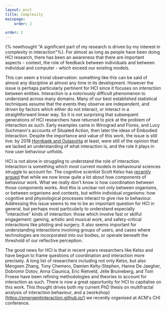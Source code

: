 ```yaml
---
layout: post
title: Complexity
mainpage: 
    order: 2

order: 2
---
```


{% newthought "A significant part of my research is driven by my interest in complexity in interaction"%}. For almost as long as people have been doing HCI research, there has been an awareness that there are important aspects - context, the role of feedback between individuals and between individual and computer - which exceed our existing models. 

This can seem a trivial observation: something like this can be said of almost any discipline at almost any time in its development. However the issue is perhaps particularly pertinent for HCI since it focuses on *interaction* between entities. Interaction is a notoriously difficult phenomenon to understand across many domains. Many of our best established statistical techniques assume that the events they observe are independent, and driven by factors which either do not interact, or interact in a straightforward linear way. So it is not surprising that subsequent generations of HCI researchers have returned to pick at the problem of interaction as such. Early examples came in Winograd and Flores, and Lucy Suchmann's accounts of Situated Action, then later the ideas of Embodied Interaction. Despite the importance and value of this work, the issue is still live: by 2018 [Hornbaek and Oulasvirta](https://dl.acm.org/doi/10.1145/3025453.3025765) at least, were still of the opinion that we lacked an understanding of what interaction is, and the role it plays in how user behaviour unfolds.

HCI is not alone in struggling to understand the role of interaction. Interaction is something which most current models in behavioural sciences struggle to account for. The cognitive scientist Scott Kelso has [recently argued](https://www.mdpi.com/1099-4300/23/5/537/htm) that while we now know quite a lot about how *components* of behaviour work. What we really don't know is how coordination between those components works. And this is unclear not only between organisms, or between organisms and contexts, but within individual organisms: how cognitive and physiological processes interact to give rise to behaviour. Addressing this issue seems to me to be an important question for HCI in general, but perhaps most particularly to understand especially "interactive" kinds of interaction: those which involve fast or skilful engagement: gaming, artistic and musical work, and safety-critical interactions like piloting and surgery. It also seems important for understanding interactions involving groups of users, and cases where technologies are incorporated into our bodies, or operate beneath the threshold of our reflective perception.

The good news for HCI is that in recent years researchers like Kelso and have begun to frame questions of coordination and interaction more precisely. A long list of researchers including not only Kelso, but also Mengsen Zhang, Tony Chemero, Damien Kelty-Stephen, Hanne De Jaegher, Dobromir Dotov, Anna Ciaunica, Eric Rietveld, Jelle Bruineberg, and Tom Froese have been refining methodologies and theories to account for interaction as such. There is now a great opportunity for HCI to capitalise on this work. This thought drives both my current PhD thesis on multifractal analysis of interaction behaviour, and a (workshop)[https://emergentinteraction.github.io/] we recently organised at ACM's CHI conference.




